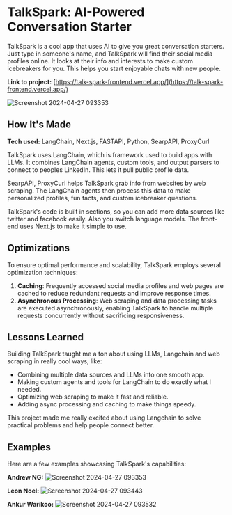 # TalkSpark: AI-Powered Conversation Starter

TalkSpark is a cool app that uses AI to give you great conversation starters. Just type in someone's name, and TalkSpark will find their social media profiles online. It looks at their info and interests to make custom icebreakers for you. This helps you start enjoyable chats with new people.

**Link to project:** [https://talk-spark-frontend.vercel.app/](https://talk-spark-frontend.vercel.app/)

![Screenshot 2024-04-27 093353](https://github.com/RutamBhagat/talk_spark_frontend/assets/72187009/5dc30ada-33dd-4803-9cd9-c64c8a0722cf)


## How It's Made

**Tech used:** LangChain, Next.js, FASTAPI, Python, SearpAPI, ProxyCurl

TalkSpark uses LangChain, which is framework used to build apps with LLMs. It combines LangChain agents, custom tools, and output parsers to connect to peoples LinkedIn. This lets it pull public profile data.

SearpAPI, ProxyCurl helps TalkSpark grab info from websites by web scraping. The LangChain agents then process this data to make personalized profiles, fun facts, and custom icebreaker questions.

TalkSpark's code is built in sections, so you can add more data sources like twitter and facebook easily. Also you switch language models. The front-end uses Next.js to make it simple to use.

## Optimizations

To ensure optimal performance and scalability, TalkSpark employs several optimization techniques:

1. **Caching**: Frequently accessed social media profiles and web pages are cached to reduce redundant requests and improve response times.
2. **Asynchronous Processing**: Web scraping and data processing tasks are executed asynchronously, enabling TalkSpark to handle multiple requests concurrently without sacrificing responsiveness.

## Lessons Learned

Building TalkSpark taught me a ton about using LLMs, Langchain and web scraping in really cool ways, like:

- Combining multiple data sources and LLMs into one smooth app.
- Making custom agents and tools for LangChain to do exactly what I needed.
- Optimizing web scraping to make it fast and reliable.
- Adding async processing and caching to make things speedy.

This project made me really excited about using Langchain to solve practical problems and help people connect better.

## Examples

Here are a few examples showcasing TalkSpark's capabilities:

**Andrew NG:**
![Screenshot 2024-04-27 093353](https://github.com/RutamBhagat/talk_spark_frontend/assets/72187009/b86571e3-f384-470a-b38b-7d1f7bdb2ed0)

**Leon Noel:**
![Screenshot 2024-04-27 093443](https://github.com/RutamBhagat/talk_spark_frontend/assets/72187009/85e1fc08-9310-4aa4-891f-23eda8d72f60)

**Ankur Warikoo:**
![Screenshot 2024-04-27 093532](https://github.com/RutamBhagat/talk_spark_frontend/assets/72187009/dd5c1784-1951-418e-a956-f084589a0334)
